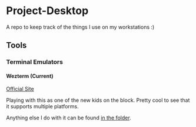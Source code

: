 # Project-Desktop

A repo to keep track of the things I use on my workstations :)

## Tools

### Terminal Emulators

#### Wezterm (Current)

[Official Site](https://wezfurlong.org/wezterm/index.html)

Playing with this as one of the new kids on the block. Pretty cool to see that it supports multiple platforms.

Anything else I do with it can be found [in the folder](./wezterm/index.md).
